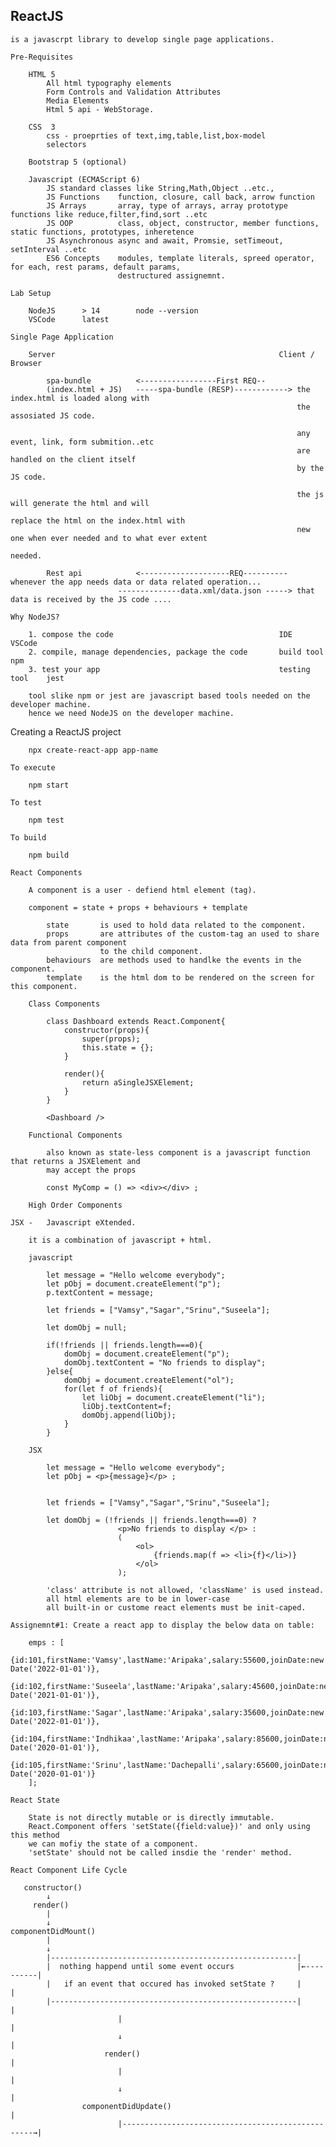 ReactJS
---------------------------------------------------------------------

    is a javascrpt library to develop single page applications.

    Pre-Requisites

        HTML 5
            All html typography elements
            Form Controls and Validation Attributes
            Media Elements
            Html 5 api - WebStorage.

        CSS  3
            css - proeprties of text,img,table,list,box-model
            selectors

        Bootstrap 5 (optional)

        Javascript (ECMAScript 6)
            JS standard classes like String,Math,Object ..etc.,
            JS Functions    function, closure, call back, arrow function
            JS Arrays       array, type of arrays, array prototype functions like reduce,filter,find,sort ..etc
            JS OOP          class, object, constructor, member functions, static functions, prototypes, inheretence
            JS Asynchronous async and await, Promsie, setTimeout, setInterval ..etc
            ES6 Concepts    modules, template literals, spreed operator, for each, rest params, default params,
                            destructured assignemnt.

    Lab Setup

        NodeJS      > 14        node --version
        VSCode      latest

    Single Page Application

        Server                                                  Client / Browser

            spa-bundle          <-----------------First REQ--
            (index.html + JS)   -----spa-bundle (RESP)------------> the index.html is loaded along with
                                                                    the assosiated JS code.

                                                                    any event, link, form submition..etc
                                                                    are handled on the client itself
                                                                    by the JS code.

                                                                    the js will generate the html and will
                                                                    replace the html on the index.html with
                                                                    new one when ever needed and to what ever extent
                                                                    needed.

            Rest api            <--------------------REQ---------- whenever the app needs data or data related operation...
                            --------------data.xml/data.json -----> that data is received by the JS code ....

    Why NodeJS?

        1. compose the code                                     IDE             VSCode
        2. compile, manage dependencies, package the code       build tool      npm
        3. test your app                                        testing tool    jest

        tool slike npm or jest are javascript based tools needed on the developer machine.
        hence we need NodeJS on the developer machine.

   Creating a ReactJS project

        npx create-react-app app-name

    To execute 

        npm start

    To test

        npm test

    To build

        npm build

    React Components

        A component is a user - defiend html element (tag).

        component = state + props + behaviours + template

            state       is used to hold data related to the component.
            props       are attributes of the custom-tag an used to share data from parent component
                        to the child component.
            behaviours  are methods used to handlke the events in the component.
            template    is the html dom to be rendered on the screen for this component.

        Class Components

            class Dashboard extends React.Component{
                constructor(props){
                    super(props);
                    this.state = {};                    
                }

                render(){
                    return aSingleJSXElement;
                }
            }

            <Dashboard />

        Functional Components

            also known as state-less component is a javascript function that returns a JSXElement and
            may accept the props

            const MyComp = () => <div></div> ;

        High Order Components

    JSX -   Javascript eXtended.

        it is a combination of javascript + html.

        javascript

            let message = "Hello welcome everybody";
            let pObj = document.createElement("p");
            p.textContent = message;

            let friends = ["Vamsy","Sagar","Srinu","Suseela"];

            let domObj = null;

            if(!friends || friends.length===0){
                domObj = document.createElement("p");
                domObj.textContent = "No friends to display";
            }else{
                domObj = document.createElement("ol");
                for(let f of friends){
                    let liObj = document.createElement("li");
                    liObj.textContent=f;
                    domObj.append(liObj);
                }
            }

        JSX

            let message = "Hello welcome everybody";
            let pObj = <p>{message}</p> ;

            
            let friends = ["Vamsy","Sagar","Srinu","Suseela"];

            let domObj = (!friends || friends.length===0) ?
                            <p>No friends to display </p> :
                            (
                                <ol>
                                    {friends.map(f => <li>{f}</li>)}
                                </ol>
                            );

            'class' attribute is not allowed, 'className' is used instead.
            all html elements are to be in lower-case
            all built-in or custome react elements must be init-caped.

    Assignemnt#1: Create a react app to display the below data on table:

        emps : [
            {id:101,firstName:'Vamsy',lastName:'Aripaka',salary:55600,joinDate:new Date('2022-01-01')},
            {id:102,firstName:'Suseela',lastName:'Aripaka',salary:45600,joinDate:new Date('2021-01-01')},
            {id:103,firstName:'Sagar',lastName:'Aripaka',salary:35600,joinDate:new Date('2022-01-01')},
            {id:104,firstName:'Indhikaa',lastName:'Aripaka',salary:85600,joinDate:new Date('2020-01-01')},
            {id:105,firstName:'Srinu',lastName:'Dachepalli',salary:65600,joinDate:new Date('2020-01-01')}
        ];

    React State

        State is not directly mutable or is directly immutable.
        React.Component offers 'setState({field:value})' and only using this method
        we can mofiy the state of a component.
        'setState' should not be called insdie the 'render' method.

    React Component Life Cycle

       constructor()
            ↓
         render()
            | 
            ↓
    componentDidMount()
            | 
            ↓
            |-------------------------------------------------------|
            |  nothing happend until some event occurs              |←----------|
            |   if an event that occured has invoked setState ?     |           |
            |-------------------------------------------------------|           |
                            |                                                   |
                            ↓                                                   |
                         render()                                               |
                            |                                                   |
                            ↓                                                   |
                    componentDidUpdate()                                        |
                            |--------------------------------------------------→|